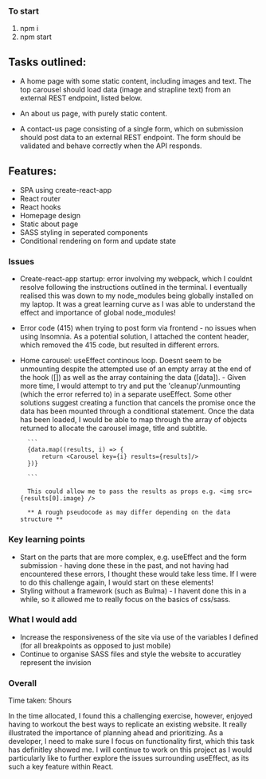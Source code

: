 ### To start

1. npm i
2. npm start

## Tasks outlined:

- A home page with some static content, including images and text. The top carousel should load data (image and strapline text) from an external REST endpoint, listed below.

- An about us page, with purely static content.

- A contact-us page consisting of a single form, which on submission should post data to an external REST endpoint. The form should be validated and behave correctly when the API responds.

## Features:

- SPA using create-react-app
- React router
- React hooks
- Homepage design
- Static about page
- SASS styling in seperated components
- Conditional rendering on form and update state

### Issues

- Create-react-app startup: error involving my webpack, which I couldnt resolve following the instructions outlined in the terminal. I eventually realised this was down to my node_modules being globally installed on my laptop. It was a great learning curve as I was able to understand the effect and importance of global node_modules!

- Error code (415) when trying to post form via frontend - no issues when using Insomnia. As a potential solution, I attached the content header, which removed the 415 code, but resulted in different errors.

- Home carousel: useEffect continous loop. Doesnt seem to be unmounting despite the attempted use of an empty array at the end of the hook ([]) as well as the array containing the data ([data]). - Given more time, I would attempt to try and put the 'cleanup'/unmounting (which the error referred to) in a separate useEffect. Some other solutions suggest creating a function that cancels the promise once the data has been mounted through a conditional statement. Once the data has been loaded, I would be able to map through the array of objects returned to allocate the carousel image, title and subtitle.

      	```
      	{data.map((results, i) => {
      		return <Carousel key={i} results={results]/>
      	})}

      	```

      	This could allow me to pass the results as props e.g. <img src={results[0].image} />

      	** A rough pseudocode as may differ depending on the data structure **

### Key learning points

- Start on the parts that are more complex, e.g. useEffect and the form submission - having done these in the past, and not having had encountered these errors, I thought these would take less time. If I were to do this challenge again, I would start on these elements!
- Styling without a framework (such as Bulma) - I havent done this in a while, so it allowed me to really focus on the basics of css/sass.

### What I would add

- Increase the responsiveness of the site via use of the variables I defined (for all breakpoints as opposed to just mobile)
- Continue to organise SASS files and style the website to accuratley represent the invision

### Overall

Time taken: 5hours

In the time allocated, I found this a challenging exercise, however, enjoyed having to workout the best ways to replicate an existing website. It really illustrated the importance of planning ahead and prioritizing. As a developer, I need to make sure I focus on functionality first, which this task has definitley showed me. I will continue to work on this project as I would particularly like to further explore the issues surrounding useEffect, as its such a key feature within React.
